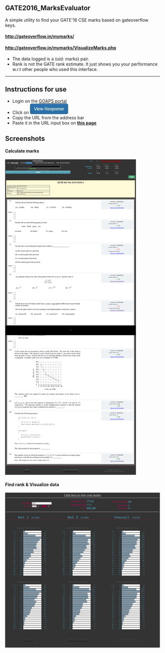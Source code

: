 GATE2016_MarksEvaluator
-
A simple utility to find your GATE'16 CSE marks based on gateoverflow keys.

#### http://gateoverflow.in/mymarks/
#### http://gateoverflow.in/mymarks/VisualizeMarks.php

- The data logged is a (uid: marks) pair.
- Rank is not the GATE rank estimate. It just shows you your performance w.r.t other people who used this interface.

-- --

Instructions for use
-

- Login on the [GOAPS portal](http://appsgate.iisc.ernet.in/)
- Click on ![View REsponse](view-response-button.png)
- Copy the URL from the address bar
- Paste it in the URL input box on [**this page**](http://127.0.0.1/GATE16/GATE16MarksEvaluator/index.php)

Screenshots
-

#### Calculate marks
![index.php](demo-1.png)

#### Find rank & Visualize data
![visualizemarks.php](demo-2.png)
